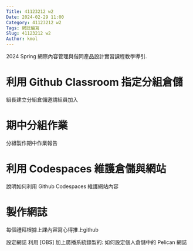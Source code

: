 ```yaml
---
Title: 41123212 w2
Date: 2024-02-29 11:00
Category: 41123212 w2
Tags: 網誌編寫
Slug: 41123212 w2
Author: kmol
---
```


2024 Spring 網際內容管理與偕同產品設計實習課程教學導引.

<!-- PELICAN_END_SUMMARY -->
# 利用 Github Classroom 指定分組倉儲
組長建立分組倉儲邀請組員加入

# 期中分組作業
分組製作期中作業報告

# 利用 Codespaces 維護倉儲與網站
說明如何利用 Github Codespaces 維護網站內容
# 製作網誌
每個禮拜根據上課內容寫心得推上github

設定網誌
利用 [OBS] 加上廣播系統錄製的: 如何設定個人倉儲中的 Pelican 網誌